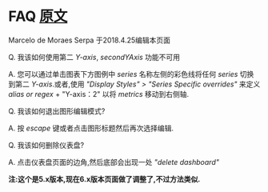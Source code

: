 # FAQ [原文](https://github.com/grafana/grafana/wiki/FAQ)

Marcelo de Moraes Serpa 于2018.4.25编辑本页面

Q. 我该如何使用第二 *Y-axis*, *secondYAxis* 功能不可用

A. 您可以通过单击图表下方图例中 *series* 名称左侧的彩色线将任何 *series* 切换到第二 *Y-axis*.或者,使用 *"Display Styles" > "Series Specific overrides"* 来定义 *alias or regex* + "Y-axis：2" 以将 *metrics* 移动到右侧轴. 

Q. 我该如何退出图形编辑模式?

A. 按 *escape* 键或者点击图形标题然后再次选择编辑.

Q. 我该如何删除仪表盘?

A. 点击仪表盘页面的边角,然后底部会出现一处 *"delete dashboard"*

**注:这个是5.x版本,现在6.x版本页面做了调整了,不过方法类似.**
